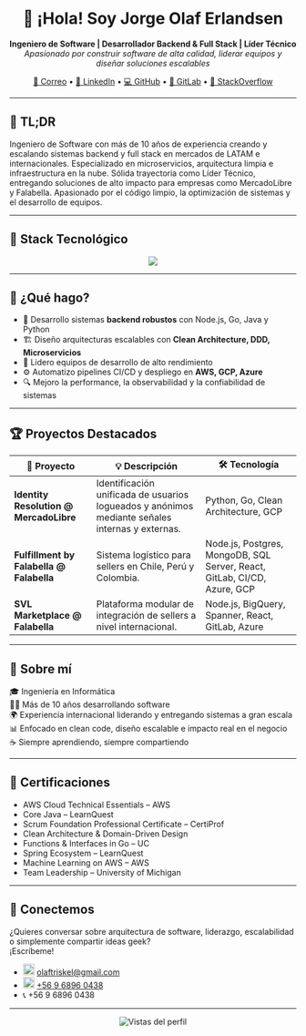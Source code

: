 <h1 align="center">👋 ¡Hola! Soy Jorge Olaf Erlandsen</h1>

<p align="center">
  <b>Ingeniero de Software | Desarrollador Backend & Full Stack | Líder Técnico</b><br>
  <i>Apasionado por construir software de alta calidad, liderar equipos y diseñar soluciones escalables</i>
</p>

<p align="center">
  <a href="mailto:o&#108;a&#102;tr&#105;s&#107;e&#108;&#64;g&#109;a&#105;&#108;.c&#111;m">📧 Correo</a> •
  <a href="https://www.linkedin.com/in/olaferlandsen">🔗 LinkedIn</a> •
  <a href="https://github.com/olaferlandsen">💻 GitHub</a> •
  <a href="https://gitlab.com/olaferlandsen">🦊 GitLab</a> •
  <a href="https://stackoverflow.com/users/901197/olaf-erlandsen">🧠 StackOverflow</a>
</p>

---

## 💬 TL;DR

Ingeniero de Software con más de 10 años de experiencia creando y escalando sistemas backend y full stack en mercados de LATAM e internacionales. Especializado en microservicios, arquitectura limpia e infraestructura en la nube. Sólida trayectoria como Líder Técnico, entregando soluciones de alto impacto para empresas como MercadoLibre y Falabella. Apasionado por el código limpio, la optimización de sistemas y el desarrollo de equipos.

---

## 🚀 Stack Tecnológico

<div align="center">
  <img src="https://skillicons.dev/icons?i=ts,js,python,java,go,c,cs,cpp,bash,php,react,vue,angular,bootstrap,jquery,nextjs,pinia,flutter,electron,nodejs,deno,express,fastapi,flask,django,spring,hibernate,jest,npm,sequelize,postgres,mysql,mariadb,sqlite,mongodb,cassandra,dynamodb,docker,kubernetes,nginx,aws,gcp,azure,git,github,gitlab,bitbucket,linux,grafana,opencv,bots&theme=light" />
</div>

---

## 🧭 ¿Qué hago?

- 🧱 Desarrollo sistemas **backend robustos** con Node.js, Go, Java y Python  
- 🏗️ Diseño arquitecturas escalables con **Clean Architecture, DDD, Microservicios**  
- 👥 Lidero equipos de desarrollo de alto rendimiento  
- ⚙️ Automatizo pipelines CI/CD y despliego en **AWS, GCP, Azure**  
- 🔍 Mejoro la performance, la observabilidad y la confiabilidad de sistemas

---

## 🏆 Proyectos Destacados

| 🧩 Proyecto | 💡 Descripción | 🛠️ Tecnología |
|-----------|----------------|---------------|
| **Identity Resolution @ MercadoLibre** | Identificación unificada de usuarios logueados y anónimos mediante señales internas y externas. | Python, Go, Clean Architecture, GCP |
| **Fulfillment by Falabella @ Falabella** | Sistema logístico para sellers en Chile, Perú y Colombia. | Node.js, Postgres, MongoDB, SQL Server, React, GitLab, CI/CD, Azure, GCP |
| **SVL Marketplace @ Falabella** | Plataforma modular de integración de sellers a nivel internacional. | Node.js, BigQuery, Spanner, React, GitLab, Azure |

---

## 🧠 Sobre mí

🎓 Ingeniería en Informática  
👨‍💻 Más de 10 años desarrollando software  
🌍 Experiencia internacional liderando y entregando sistemas a gran escala  
📊 Enfocado en clean code, diseño escalable e impacto real en el negocio  
☕ Siempre aprendiendo, siempre compartiendo

---

## 📜 Certificaciones

- AWS Cloud Technical Essentials – AWS  
- Core Java – LearnQuest  
- Scrum Foundation Professional Certificate – CertiProf  
- Clean Architecture & Domain-Driven Design  
- Functions & Interfaces in Go – UC  
- Spring Ecosystem – LearnQuest  
- Machine Learning on AWS – AWS  
- Team Leadership – University of Michigan  

---

## 🤝 Conectemos

¿Quieres conversar sobre arquitectura de software, liderazgo, escalabilidad o simplemente compartir ideas geek?  
¡Escríbeme!

* <img src="https://cdn.simpleicons.org/maildotru/000000" alt="Email" width="20" /> [o&#108;a&#102;tr&#105;s&#107;e&#108;&#64;g&#109;a&#105;&#108;.c&#111;m](mailto:o&#108;a&#102;tr&#105;s&#107;e&#108;&#64;g&#109;a&#105;&#108;.c&#111;m)
* <img src="https://cdn.simpleicons.org/whatsapp/25BB00" alt="WhatsApp" width="20" /> [+56 9 6896 0438](https://wa.me/56968960438)
* 📞 +56 9 6896 0438

---

<p align="center">
  <img src="https://komarev.com/ghpvc/?username=olaferlandsen&style=flat-square&color=blue" alt="Vistas del perfil" />
</p>
